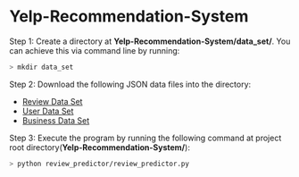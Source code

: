 # Yelp-Recommendation-System

Step 1:
Create a directory at **Yelp-Recommendation-System/data_set/**. You can achieve this via command line by running:
```bash
> mkdir data_set
```

Step 2:
Download the following JSON data files into the directory:
* [Review Data Set](https://drive.google.com/open?id=0B7QfzXn6fKinYXdPRWI0WmRNNUE)
* [User Data Set](https://drive.google.com/open?id=0B7QfzXn6fKindWV4RjVKajBkRGM)
* [Business Data Set](https://drive.google.com/open?id=0B7QfzXn6fKinN3daUGVGWjZMWDA)

Step 3:
Execute the program by running the following command at project root directory(**Yelp-Recommendation-System/**):
```bash
> python review_predictor/review_predictor.py
```

